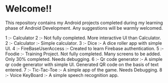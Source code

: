 # Welcome!!

This repository contains my Android projects completed during my learning phase of Android Development.
Any suggestions will be warmly welcomed.

1 :- Calculator 2 :- Not fully completed. More interactive UI than Calculator.
2 :- Calculator :- Simple calculator.
3 :- Dice :- A dice roller app with simple UI.
4 :- FireBaseUserAccess :- Created to learn Firebase authentication.
5 :- Foodie :- Training Project. Not fully completed. Many screens to be added. Only 30% completed. Needs debugging.
6 :- Qr code generator :- A simple qr code generator with simple UI. Generated QR code on the basis of text entered.
7 :- Tic-Tac-Toe :- A simple app of the game. Needs Debugging.
8 :- Voice KeyBoard :- A simple speech recognition app.
